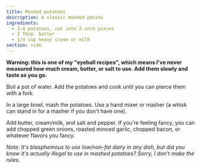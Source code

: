```yaml
---
title: Mashed potatoes
description: A classic mashed potato
ingredients:
  - 3-4 potatoes, cut into 2-inch pieces
  - 2 Tbsp. butter
  - 1/4 cup heavy cream or milk
section: side
---
```


**Warning: this is one of my "eyeball recipes", which means I've never
measured how much cream, butter, or salt to use. Add them slowly and taste as
you go.**

Boil a pot of water. Add the potatoes and cook until you can pierce them with
a fork.

In a large bowl, mash the potatoes. Use a hand mixer or masher (a whisk can
stand in for a masher if you don't have one).

Add butter, cream/milk, and salt and pepper. If you're feeling fancy, you can add
chopped green onions, roasted minced garlic, chopped bacon, or whatever
flavors you fancy.

*Note: It's blasphemous to use low/non-fat dairy in any dish, but did you know
it's actually illegal to use in mashed potatoes? Sorry, I don't make the rules.*